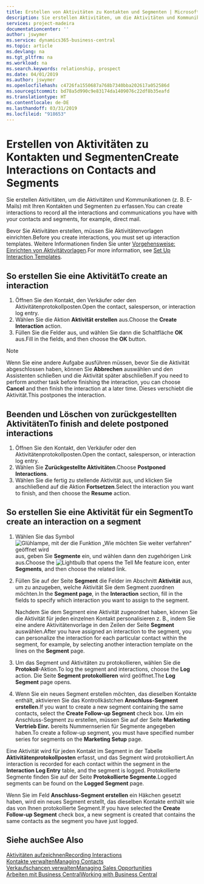 ```yaml
---
title: Erstellen von Aktivitäten zu Kontakten und Segmenten | Microsoft Docs
description: Sie erstellen Aktivitäten, um die Aktivitäten und Kommunikationen (z. B. E-Mails) mit Ihren Kontakten und Segmenten in Business Central zu erfassen.
services: project-madeira
documentationcenter: ''
author: jswymer
ms.service: dynamics365-business-central
ms.topic: article
ms.devlang: na
ms.tgt_pltfrm: na
ms.workload: na
ms.search.keywords: relationship, prospect
ms.date: 04/01/2019
ms.author: jswymer
ms.openlocfilehash: c4726fa1550687a768b7340bba202617a052586d
ms.sourcegitcommit: bd78a5d990c9e83174da1409076c22df8b35eafd
ms.translationtype: HT
ms.contentlocale: de-DE
ms.lasthandoff: 03/31/2019
ms.locfileid: "918653"
---
```

# <a name="create-interactions-on-contacts-and-segments"></a><span data-ttu-id="ae7b8-103">Erstellen von Aktivitäten zu Kontakten und Segmenten</span><span class="sxs-lookup"><span data-stu-id="ae7b8-103">Create Interactions on Contacts and Segments</span></span>
<span data-ttu-id="ae7b8-104">Sie erstellen Aktivitäten, um die Aktivitäten und Kommunikationen (z. B. E-Mails) mit Ihren Kontakten und Segmenten zu erfassen.</span><span class="sxs-lookup"><span data-stu-id="ae7b8-104">You can create interactions to record all the interactions and communications you have with your contacts and segments, for example, direct mail.</span></span>

<span data-ttu-id="ae7b8-105">Bevor Sie Aktivitäten erstellen, müssen Sie Aktivitätenvorlagen einrichten.</span><span class="sxs-lookup"><span data-stu-id="ae7b8-105">Before you create interactions, you must set up interaction templates.</span></span> <span data-ttu-id="ae7b8-106">Weitere Informationen finden Sie unter [Vorgehensweise: Einrichten von Aktivitätvorlagen](marketing-interactions.md).</span><span class="sxs-lookup"><span data-stu-id="ae7b8-106">For more information, see  [Set Up Interaction Templates](marketing-interactions.md).</span></span>

## <a name="to-create-an-interaction"></a><span data-ttu-id="ae7b8-107">So erstellen Sie eine Aktivität</span><span class="sxs-lookup"><span data-stu-id="ae7b8-107">To create an interaction</span></span>
1. <span data-ttu-id="ae7b8-108">Öffnen Sie den Kontakt, den Verkäufer oder den Aktivitätenprotokollposten.</span><span class="sxs-lookup"><span data-stu-id="ae7b8-108">Open the contact, salesperson, or interaction log entry.</span></span>
2. <span data-ttu-id="ae7b8-109">Wählen Sie die Aktion **Aktivität erstellen** aus.</span><span class="sxs-lookup"><span data-stu-id="ae7b8-109">Choose the **Create Interaction** action.</span></span>
3. <span data-ttu-id="ae7b8-110">Füllen Sie die Felder aus, und wählen Sie dann die Schaltfläche **OK** aus.</span><span class="sxs-lookup"><span data-stu-id="ae7b8-110">Fill in the fields, and then choose the **OK** button.</span></span>

> [!NOTE]  
>   <span data-ttu-id="ae7b8-111">Wenn Sie eine andere Aufgabe ausführen müssen, bevor Sie die Aktivität abgeschlossen haben, können Sie **Abbrechen** auswählen und den Assistenten schließen und die Aktivität später abschließen.</span><span class="sxs-lookup"><span data-stu-id="ae7b8-111">If you need to perform another task before finishing the interaction, you can choose **Cancel** and then finish the interaction at a later time.</span></span> <span data-ttu-id="ae7b8-112">Dieses verschiebt die Aktivität.</span><span class="sxs-lookup"><span data-stu-id="ae7b8-112">This postpones the interaction.</span></span>

## <a name="to-finish-and-delete-postponed-interactions"></a><span data-ttu-id="ae7b8-113">Beenden und Löschen von zurückgestellten Aktivitäten</span><span class="sxs-lookup"><span data-stu-id="ae7b8-113">To finish and delete postponed interactions</span></span>
1. <span data-ttu-id="ae7b8-114">Öffnen Sie den Kontakt, den Verkäufer oder den Aktivitätenprotokollposten.</span><span class="sxs-lookup"><span data-stu-id="ae7b8-114">Open the contact, salesperson, or interaction log entry.</span></span>
2. <span data-ttu-id="ae7b8-115">Wählen Sie **Zurückgestellte Aktivitäten**.</span><span class="sxs-lookup"><span data-stu-id="ae7b8-115">Choose **Postponed Interactions**.</span></span>
3. <span data-ttu-id="ae7b8-116">Wählen Sie die fertig zu stellende Aktivität aus, und klicken Sie anschließend auf die Aktion **Fortsetzen**.</span><span class="sxs-lookup"><span data-stu-id="ae7b8-116">Select the interaction you want to finish, and then choose the **Resume** action.</span></span>

## <a name="to-create-an-interaction-on-a-segment"></a><span data-ttu-id="ae7b8-117">So erstellen Sie eine Aktivität für ein Segment</span><span class="sxs-lookup"><span data-stu-id="ae7b8-117">To create an interaction on a segment</span></span>
1. <span data-ttu-id="ae7b8-118">Wählen Sie das Symbol ![Glühlampe, mit der die Funktion „Wie möchten Sie weiter verfahren“ geöffnet wird](media/ui-search/search_small.png "Wie möchten Sie weiter verfahren?") aus, geben Sie **Segmente** ein, und wählen dann den zugehörigen Link aus.</span><span class="sxs-lookup"><span data-stu-id="ae7b8-118">Choose the ![Lightbulb that opens the Tell Me feature](media/ui-search/search_small.png "Tell me what you want to do") icon, enter **Segments**, and then choose the related link.</span></span>
2. <span data-ttu-id="ae7b8-119">Füllen Sie auf der Seite **Segment** die Felder im Abschnitt **Aktivität** aus, um zu anzugeben, welche Aktivität Sie dem Segment zuordnen möchten.</span><span class="sxs-lookup"><span data-stu-id="ae7b8-119">In the **Segment page**, in the **Interaction** section, fill in the fields to specify which interaction you want to assign to the segment.</span></span>

    <span data-ttu-id="ae7b8-120">Nachdem Sie dem Segment eine Aktivität zugeordnet haben, können Sie die Aktivität für jeden einzelnen Kontakt personalisieren z. B., indem Sie eine andere Aktivitätenvorlage in den Zeilen der Seite **Segment** auswählen.</span><span class="sxs-lookup"><span data-stu-id="ae7b8-120">After you have assigned an interaction to the segment, you can personalize the interaction for each particular contact within the segment, for example, by selecting another interaction template on the lines on the **Segment** page.</span></span>  
3. <span data-ttu-id="ae7b8-121">Um das Segment und Aktivitäten zu protokollieren, wählen Sie die **Protokoll**-Aktion.</span><span class="sxs-lookup"><span data-stu-id="ae7b8-121">To log the segment and interactions, choose the **Log** action.</span></span> <span data-ttu-id="ae7b8-122">Die Seite **Segment protokollieren** wird geöffnet.</span><span class="sxs-lookup"><span data-stu-id="ae7b8-122">The **Log Segment** page opens.</span></span>
4. <span data-ttu-id="ae7b8-123">Wenn Sie ein neues Segment erstellen möchten, das dieselben Kontakte enthält, aktivieren Sie das Kontrollkästchen **Anschluss-Segment erstellen**.</span><span class="sxs-lookup"><span data-stu-id="ae7b8-123">If you want to create a new segment containing the same contacts, select the **Create Follow-up Segment** check box.</span></span> <span data-ttu-id="ae7b8-124">Um ein Anschluss-Segment zu erstellen, müssen Sie auf der Seite **Marketing Vertrieb Einr.** bereits Nummernserien für Segmente angegeben haben.</span><span class="sxs-lookup"><span data-stu-id="ae7b8-124">To create a follow-up segment, you must have specified number series for segments on the **Marketing Setup** page.</span></span>

<span data-ttu-id="ae7b8-125">Eine Aktivität wird für jeden Kontakt im Segment in der Tabelle **Aktivitätenprotokollposten** erfasst, und das Segment wird protokolliert.</span><span class="sxs-lookup"><span data-stu-id="ae7b8-125">An interaction is recorded for each contact within the segment in the **Interaction Log Entry** table, and the segment is logged.</span></span> <span data-ttu-id="ae7b8-126">Protokollierte Segmente finden Sie auf der Seite **Protokollierte Segmente**.</span><span class="sxs-lookup"><span data-stu-id="ae7b8-126">Logged segments can be found on the **Logged Segment** page.</span></span>

<span data-ttu-id="ae7b8-127">Wenn Sie im Feld **Anschluss-Segment erstellen** ein Häkchen gesetzt haben, wird ein neues Segment erstellt, das dieselben Kontakte enthält wie das von Ihnen protokollierte Segment.</span><span class="sxs-lookup"><span data-stu-id="ae7b8-127">If you have selected the **Create Follow-up Segment** check box, a new segment is created that contains the same contacts as the segment you have just logged.</span></span>

## <a name="see-also"></a><span data-ttu-id="ae7b8-128">Siehe auch</span><span class="sxs-lookup"><span data-stu-id="ae7b8-128">See Also</span></span>
[<span data-ttu-id="ae7b8-129">Aktivitäten aufzeichnen</span><span class="sxs-lookup"><span data-stu-id="ae7b8-129">Recording Interactions</span></span>](marketing-interactions.md)  
[<span data-ttu-id="ae7b8-130">Kontakte verwalten</span><span class="sxs-lookup"><span data-stu-id="ae7b8-130">Managing Contacts</span></span>](marketing-contacts.md)  
[<span data-ttu-id="ae7b8-131">Verkaufschancen verwalten</span><span class="sxs-lookup"><span data-stu-id="ae7b8-131">Managing Sales Opportunities</span></span>](marketing-manage-sales-opportunities.md)  
[<span data-ttu-id="ae7b8-132">Arbeiten mit Business Central</span><span class="sxs-lookup"><span data-stu-id="ae7b8-132">Working with Business Central</span></span>](ui-work-product.md)

